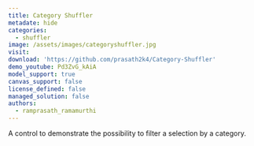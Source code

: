 ```yaml
---
title: Category Shuffler
metadate: hide
categories:
  - shuffler
image: /assets/images/categoryshuffler.jpg
visit: 
download: 'https://github.com/prasath2k4/Category-Shuffler'
demo_youtube: Pd3ZvG_kAiA
model_support: true
canvas_support: false
license_defined: false
managed_solution: false
authors:
  - ramprasath_ramamurthi
---
```


A control to demonstrate the possibility to filter a selection by a category.
